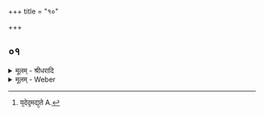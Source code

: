 +++
title = "१०"

+++


## ०१
<details><summary>मूलम् - श्रीधरादि</summary>

अय᳘मग्ग्नि᳘र्व्वैश्वा᳘नरः᳘॥  
(रो᳘) यो ऽय᳘मन्तः पु᳘रुषे ये᳘नेदम᳘न्नम्पच्य᳘ते य᳘दिद᳘मद्य᳘ते त᳘स्यैष घो᳘षो भवति य᳘मेतत्क᳘र्ण्णावपिधा᳘य शृणो᳘ति स᳘ य᳘दोत्क्रमिष्यन्भ᳘वति᳘ नैतङ्घो᳘षᳫँ᳭ शृणोति॥
</details>
<details><summary>मूलम् - Weber</summary>

अय᳘मग्नि᳘र्वैश्वा᳘नरो᳟᳟॥  
योऽय᳘मन्तः पु᳘रुषे ये᳘नेदम᳘न्नम् पच्य᳘ते य᳘दिद᳘मद्य᳘ते [^wbr_1] त᳘स्यैष घो᳘षो भवति य᳘मेतत्क᳘र्णावपिधा᳘य शृणो᳘ति स᳘ यॗदोत्क्रमिष्यन्भ᳘वतिॗ नैतं घो᳘षं शृणोति॥  

[^wbr_1]: य᳘देद᳘मद्य᳘ते A.
</details>

